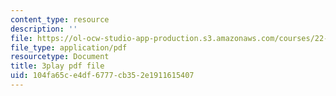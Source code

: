 ```yaml
---
content_type: resource
description: ''
file: https://ol-ocw-studio-app-production.s3.amazonaws.com/courses/22-01-introduction-to-nuclear-engineering-and-ionizing-radiation-fall-2016/104fa65ce4df6777cb352e1911615407_nAtTW8ZW33s.pdf
file_type: application/pdf
resourcetype: Document
title: 3play pdf file
uid: 104fa65c-e4df-6777-cb35-2e1911615407
---
```

